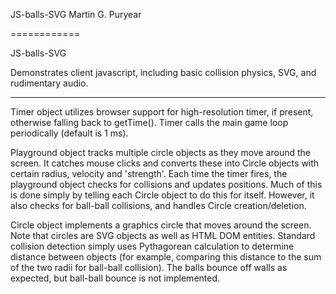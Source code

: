 JS-balls-SVG
Martin G. Puryear

============

  JS-balls-SVG 
  
  Demonstrates client javascript, including basic collision physics, 
SVG, and rudimentary audio.

---

  Timer object utilizes browser support for high-resolution timer, 
if present, otherwise falling back to getTime(). Timer calls the
main game loop periodically (default is 1 ms).  
  
  Playground object tracks multiple circle objects as they move
around the screen.  It catches mouse clicks and converts these into 
Circle objects with certain radius, velocity and 'strength'.  Each 
time the timer fires, the playground object checks for collisions
and updates positions.  Much of this is done simply by telling 
each Circle object to do this for itself.  However, it also checks
for ball-ball collisions, and handles Circle creation/deletion.

  Circle object implements a graphics circle that moves around the 
screen.  Note that circles are SVG objects as well as HTML DOM
entities.  Standard collision detection simply uses Pythagorean
calculation to determine distance between objects (for example, 
comparing this distance to the sum of the two radii for ball-ball 
collision).  The balls bounce off walls as expected, but ball-ball
bounce is not implemented.  
